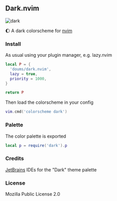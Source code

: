## Dark.nvim

![dark](https://github.com/doums/dark.nvim/assets/6359431/df561063-7bea-419a-9fc3-6bf1c13b045f)

:moon: A dark colorscheme for [nvim](https://neovim.io/)

### Install

As usual using your plugin manager, e.g. lazy.nvim

```lua
local P = {
  'doums/dark.nvim',
  lazy = true,
  priority = 1000,
}

return P
```

Then load the colorscheme in your config

```lua
vim.cmd('colorscheme dark')
```

### Palette

The color palette is exported

```lua
local p = require('dark').p
```

### Credits

[JetBrains](https://www.jetbrains.com/) IDEs for the "Dark" theme palette

### License

Mozilla Public License 2.0
